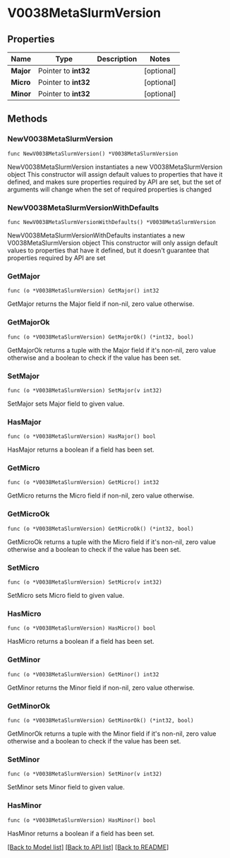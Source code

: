 # V0038MetaSlurmVersion

## Properties

Name | Type | Description | Notes
------------ | ------------- | ------------- | -------------
**Major** | Pointer to **int32** |  | [optional] 
**Micro** | Pointer to **int32** |  | [optional] 
**Minor** | Pointer to **int32** |  | [optional] 

## Methods

### NewV0038MetaSlurmVersion

`func NewV0038MetaSlurmVersion() *V0038MetaSlurmVersion`

NewV0038MetaSlurmVersion instantiates a new V0038MetaSlurmVersion object
This constructor will assign default values to properties that have it defined,
and makes sure properties required by API are set, but the set of arguments
will change when the set of required properties is changed

### NewV0038MetaSlurmVersionWithDefaults

`func NewV0038MetaSlurmVersionWithDefaults() *V0038MetaSlurmVersion`

NewV0038MetaSlurmVersionWithDefaults instantiates a new V0038MetaSlurmVersion object
This constructor will only assign default values to properties that have it defined,
but it doesn't guarantee that properties required by API are set

### GetMajor

`func (o *V0038MetaSlurmVersion) GetMajor() int32`

GetMajor returns the Major field if non-nil, zero value otherwise.

### GetMajorOk

`func (o *V0038MetaSlurmVersion) GetMajorOk() (*int32, bool)`

GetMajorOk returns a tuple with the Major field if it's non-nil, zero value otherwise
and a boolean to check if the value has been set.

### SetMajor

`func (o *V0038MetaSlurmVersion) SetMajor(v int32)`

SetMajor sets Major field to given value.

### HasMajor

`func (o *V0038MetaSlurmVersion) HasMajor() bool`

HasMajor returns a boolean if a field has been set.

### GetMicro

`func (o *V0038MetaSlurmVersion) GetMicro() int32`

GetMicro returns the Micro field if non-nil, zero value otherwise.

### GetMicroOk

`func (o *V0038MetaSlurmVersion) GetMicroOk() (*int32, bool)`

GetMicroOk returns a tuple with the Micro field if it's non-nil, zero value otherwise
and a boolean to check if the value has been set.

### SetMicro

`func (o *V0038MetaSlurmVersion) SetMicro(v int32)`

SetMicro sets Micro field to given value.

### HasMicro

`func (o *V0038MetaSlurmVersion) HasMicro() bool`

HasMicro returns a boolean if a field has been set.

### GetMinor

`func (o *V0038MetaSlurmVersion) GetMinor() int32`

GetMinor returns the Minor field if non-nil, zero value otherwise.

### GetMinorOk

`func (o *V0038MetaSlurmVersion) GetMinorOk() (*int32, bool)`

GetMinorOk returns a tuple with the Minor field if it's non-nil, zero value otherwise
and a boolean to check if the value has been set.

### SetMinor

`func (o *V0038MetaSlurmVersion) SetMinor(v int32)`

SetMinor sets Minor field to given value.

### HasMinor

`func (o *V0038MetaSlurmVersion) HasMinor() bool`

HasMinor returns a boolean if a field has been set.


[[Back to Model list]](../README.md#documentation-for-models) [[Back to API list]](../README.md#documentation-for-api-endpoints) [[Back to README]](../README.md)


